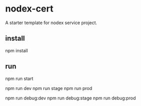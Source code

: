 # nodex-cert

A starter template for nodex service project.

## install

npm install

## run

npm run start

npm run dev
npm run stage
npm run prod

npm run debug:dev
npm run debug:stage
npm run debug:prod
